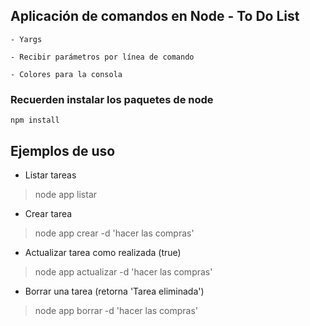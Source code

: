 ## Aplicación de comandos en Node - To Do List

    - Yargs

    - Recibir parámetros por línea de comando

    - Colores para la consola

### Recuerden instalar los paquetes de node

```
npm install
```


## Ejemplos de uso


- Listar tareas

> node app listar

- Crear tarea

> node app crear -d 'hacer las compras'

- Actualizar tarea como realizada (true)

> node app actualizar -d 'hacer las compras'

- Borrar una tarea (retorna 'Tarea eliminada')

> node app borrar -d 'hacer las compras'